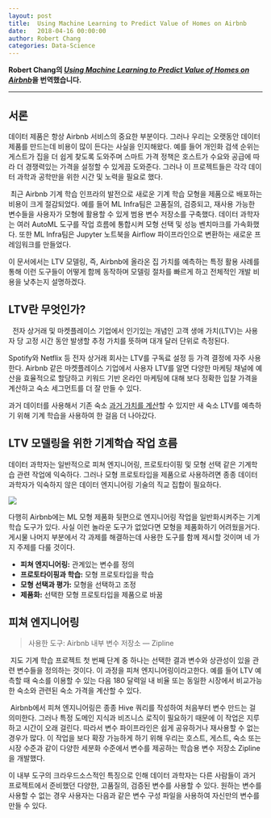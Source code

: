 ```yaml
---
layout: post
title:  Using Machine Learning to Predict Value of Homes on Airbnb
date:   2018-04-16 00:00:00
author: Robert Chang
categories: Data-Science
---  
```

  
  
**Robert Chang의 [*Using Machine Learning to Predict Value of Homes on Airbnb*](https://medium.com/airbnb-engineering/using-machine-learning-to-predict-value-of-homes-on-airbnb-9272d3d4739d)을 번역했습니다.**
  
  
- - -

## 서론
  
  데이터 제품은 항상 Airbnb 서비스의 중요한 부분이다. 그러나 우리는 오랫동안 데이터 제품를 만드는데 비용이 많이 든다는 사실을 인지해왔다. 예를 들어 개인화 검색 순위는 게스트가 집을 더 쉽게 찾도록 도와주며 스마트 가격 정책은 호스트가 수요와 공급에 따라 더 경쟁력있는 가격을 설정할 수 있게끔 도와준다. 그러나 이 프로젝트들은 각각 데이터 과학과 공학만을 위한 시간 및 노력을 필요로 했다.
  
  최근 Airbnb 기계 학습 인프라의 발전으로 새로운 기계 학습 모형을 제품으로 배포하는 비용이 크게 절감되었다. 예를 들어 ML Infra팀은 고품질의, 검증되고, 재사용 가능한 변수들을 사용자가 모형에 활용할 수 있게 범용 변수 저장소를 구축했다. 데이터 과학자는 여러 AutoML 도구를 작업 흐름에 통합시켜 모형 선택 및 성능 벤치마크를 가속화했다. 또한 ML Infra팀은 Jupyter 노트북을 Airflow 파이프라인으로 변환하는 새로운 프레임워크를 만들었다.
  
  이 문서에서는 LTV 모델링, 즉, Airbnb에 올라온 집 가치를 예측하는 특정 활용 사례를 통해 이런 도구들이 어떻게 함께 동작하며 모델링 절차를 빠르게 하고 전체적인 개발 비용을 낮추는지 설명하겠다.
    
## LTV란 무엇인가?
  
  전자 상거래 및 마켓플레이스 기업에서 인기있는 개념인 고객 생애 가치(LTV)는 사용자 당 고정 시간 동안 발생할 추정 가치를 뜻하며 대개 달러 단위로 측정된다.
  
  Spotify와 Netflix 등 전자 상거래 회사는 LTV를 구독료 설정 등 가격 결정에 자주 사용한다. Airbnb 같은 마켓플레이스 기업에서 사용자 LTV를 알면 다양한 마케팅 채널에 예산을 효율적으로 할당하고 키워드 기반 온라인 마케팅에 대해 보다 정확한 입찰 가격을 계산하고 숙소 세그먼트를 더 잘 만들 수 있다.
  
  과거 데이터를 사용해서 기존 숙소 [과거 가치를 계산](https://medium.com/swlh/diligence-at-social-capital-part-3-cohorts-and-revenue-ltv-ab65a07464e1)할 수 있지만 새 숙소 LTV를 예측하기 위해 기계 학습을 사용하여 한 걸음 더 나아갔다.
    
## LTV 모델링을 위한 기계학습 작업 흐름
 
  데이터 과학자는 일반적으로 피쳐 엔지니어링, 프로토타이핑 및 모형 선택 같은 기계학습 관련 작업에 익숙하다. 그러나 모형 프로토타입을 제품으로 사용하려면 종종 데이터 과학자가 익숙하지 않은 데이터 엔지니어링 기술의 직교 집합이 필요하다.

![](https://aldente0630.github.io/assets/using_machine_learning_to_predict_value_of_homes_on_airbnb1.png)
  
  다행히 Airbnb에는 ML 모형 제품화 뒷편으로 엔지니어링 작업을 일반화시켜주는 기계 학습 도구가 있다. 사실 이런 놀라운 도구가 없었다면 모형을 제품화하기 어려웠을거다. 게시물 나머지 부분에서 각 과제를 해결하는데 사용한 도구를 함께 제시할 것이며 네 가지 주제를 다룰 것이다.
  
* **피쳐 엔지니어링:** 관계있는 변수를 정의
* **프로토타이핑과 학습:** 모형 프로토타입을 학습
* **모형 선택과 평가:** 모형을 선택하고 조정
* **제품화:** 선택한 모형 프로토타입을 제품으로 바꿈
  
## 피쳐 엔지니어링
>사용한 도구: Airbnb 내부 변수 저장소 — Zipline
  
  지도 기계 학습 프로젝트 첫 번째 단계 중 하나는 선택한 결과 변수와 상관성이 있을 관련 변수들을 정의하는 것이다. 이 과정을 피쳐 엔지니어링이라고한다. 예를 들어 LTV 예측할 때 숙소를 이용할 수 있는 다음 180 달력일 내 비율 또는 동일한 시장에서 비교가능한 숙소와 관련된 숙소 가격을 계산할 수 있다.

  Airbnb에서 피쳐 엔지니어링은 종종 Hive 쿼리를 작성하여 처음부터 변수 만드는 걸 의미한다. 그러나 특정 도메인 지식과 비즈니스 로직이 필요하기 때문에 이 작업은 지루하고 시간이 오래 걸린다. 따라서 변수 파이프라인은 쉽게 공유하거나 재사용할 수 없는 경우가 많다. 이 작업을 보다 확장 가능하게 하기 위해 우리는 호스트, 게스트, 숙소 또는 시장 수준과 같이 다양한 세분화 수준에서 변수를 제공하는 학습용 변수 저장소 Zipline을 개발했다.
  
  이 내부 도구의 크라우드소스적인 특징으로 인해 데이터 과학자는 다른 사람들이 과거 프로젝트에서 준비했던 다양한, 고품질의, 검증된 변수를 사용할 수 있다. 원하는 변수를 사용할 수 없는 경우 사용자는 다음과 같은 변수 구성 파일을 사용하여 자신만의 변수를 만들 수 있다.

